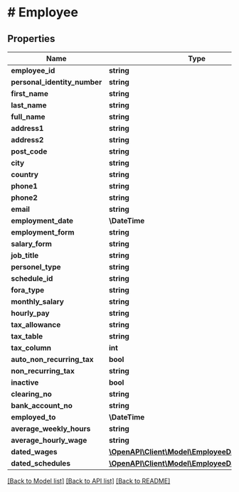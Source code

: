 # # Employee

## Properties

Name | Type | Description | Notes
------------ | ------------- | ------------- | -------------
**employee_id** | **string** |  | [optional]
**personal_identity_number** | **string** |  | [optional]
**first_name** | **string** |  |
**last_name** | **string** |  |
**full_name** | **string** |  | [optional]
**address1** | **string** |  | [optional]
**address2** | **string** |  | [optional]
**post_code** | **string** |  | [optional]
**city** | **string** |  | [optional]
**country** | **string** |  | [optional]
**phone1** | **string** |  | [optional]
**phone2** | **string** |  | [optional]
**email** | **string** |  |
**employment_date** | **\DateTime** |  | [optional]
**employment_form** | **string** |  | [optional]
**salary_form** | **string** |  | [optional]
**job_title** | **string** |  | [optional]
**personel_type** | **string** |  | [optional]
**schedule_id** | **string** |  | [optional]
**fora_type** | **string** |  | [optional]
**monthly_salary** | **string** |  | [optional]
**hourly_pay** | **string** |  | [optional]
**tax_allowance** | **string** |  | [optional]
**tax_table** | **string** |  | [optional]
**tax_column** | **int** |  | [optional]
**auto_non_recurring_tax** | **bool** |  | [optional]
**non_recurring_tax** | **string** |  | [optional]
**inactive** | **bool** |  | [optional]
**clearing_no** | **string** |  | [optional]
**bank_account_no** | **string** |  | [optional]
**employed_to** | **\DateTime** |  | [optional]
**average_weekly_hours** | **string** |  | [optional]
**average_hourly_wage** | **string** |  | [optional]
**dated_wages** | [**\OpenAPI\Client\Model\EmployeeDatedWage[]**](EmployeeDatedWage.md) |  | [optional]
**dated_schedules** | [**\OpenAPI\Client\Model\EmployeeDatedSchedule[]**](EmployeeDatedSchedule.md) |  | [optional]

[[Back to Model list]](../../README.md#models) [[Back to API list]](../../README.md#endpoints) [[Back to README]](../../README.md)
